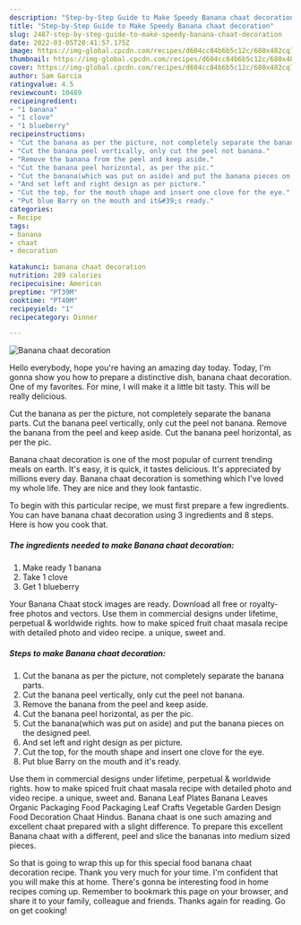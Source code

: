 ```yaml
---
description: "Step-by-Step Guide to Make Speedy Banana chaat decoration"
title: "Step-by-Step Guide to Make Speedy Banana chaat decoration"
slug: 2487-step-by-step-guide-to-make-speedy-banana-chaat-decoration
date: 2022-03-05T20:41:57.175Z
image: https://img-global.cpcdn.com/recipes/d604cc84b6b5c12c/680x482cq70/banana-chaat-decoration-recipe-main-photo.jpg
thumbnail: https://img-global.cpcdn.com/recipes/d604cc84b6b5c12c/680x482cq70/banana-chaat-decoration-recipe-main-photo.jpg
cover: https://img-global.cpcdn.com/recipes/d604cc84b6b5c12c/680x482cq70/banana-chaat-decoration-recipe-main-photo.jpg
author: Sam Garcia
ratingvalue: 4.5
reviewcount: 10489
recipeingredient:
- "1 banana"
- "1 clove"
- "1 blueberry"
recipeinstructions:
- "Cut the banana as per the picture, not completely separate the banana parts."
- "Cut the banana peel vertically, only cut the peel not banana."
- "Remove the banana from the peel and keep aside."
- "Cut the banana peel horizontal, as per the pic."
- "Cut the banana(which was put on aside) and put the banana pieces on the designed peel."
- "And set left and right design as per picture."
- "Cut the top, for the mouth shape and insert one clove for the eye."
- "Put blue Barry on the mouth and it&#39;s ready."
categories:
- Recipe
tags:
- banana
- chaat
- decoration

katakunci: banana chaat decoration 
nutrition: 289 calories
recipecuisine: American
preptime: "PT39M"
cooktime: "PT40M"
recipeyield: "1"
recipecategory: Dinner

---
```



![Banana chaat decoration](https://img-global.cpcdn.com/recipes/d604cc84b6b5c12c/680x482cq70/banana-chaat-decoration-recipe-main-photo.jpg)

Hello everybody, hope you're having an amazing day today. Today, I'm gonna show you how to prepare a distinctive dish, banana chaat decoration. One of my favorites. For mine, I will make it a little bit tasty. This will be really delicious.

Cut the banana as per the picture, not completely separate the banana parts. Cut the banana peel vertically, only cut the peel not banana. Remove the banana from the peel and keep aside. Cut the banana peel horizontal, as per the pic.

Banana chaat decoration is one of the most popular of current trending meals on earth. It's easy, it is quick, it tastes delicious. It's appreciated by millions every day. Banana chaat decoration is something which I've loved my whole life. They are nice and they look fantastic.


To begin with this particular recipe, we must first prepare a few ingredients. You can have banana chaat decoration using 3 ingredients and 8 steps. Here is how you cook that.

<!--inarticleads1-->

##### The ingredients needed to make Banana chaat decoration:

1. Make ready 1 banana
1. Take 1 clove
1. Get 1 blueberry


Your Banana Chaat stock images are ready. Download all free or royalty-free photos and vectors. Use them in commercial designs under lifetime, perpetual &amp; worldwide rights. how to make spiced fruit chaat masala recipe with detailed photo and video recipe. a unique, sweet and. 

<!--inarticleads2-->

##### Steps to make Banana chaat decoration:

1. Cut the banana as per the picture, not completely separate the banana parts.
1. Cut the banana peel vertically, only cut the peel not banana.
1. Remove the banana from the peel and keep aside.
1. Cut the banana peel horizontal, as per the pic.
1. Cut the banana(which was put on aside) and put the banana pieces on the designed peel.
1. And set left and right design as per picture.
1. Cut the top, for the mouth shape and insert one clove for the eye.
1. Put blue Barry on the mouth and it&#39;s ready.


Use them in commercial designs under lifetime, perpetual &amp; worldwide rights. how to make spiced fruit chaat masala recipe with detailed photo and video recipe. a unique, sweet and. Banana Leaf Plates Banana Leaves Organic Packaging Food Packaging Leaf Crafts Vegetable Garden Design Food Decoration Chaat Hindus. Banana chaat is one such amazing and excellent chaat prepared with a slight difference. To prepare this excellent Banana chaat with a different, peel and slice the bananas into medium sized pieces. 

So that is going to wrap this up for this special food banana chaat decoration recipe. Thank you very much for your time. I'm confident that you will make this at home. There's gonna be interesting food in home recipes coming up. Remember to bookmark this page on your browser, and share it to your family, colleague and friends. Thanks again for reading. Go on get cooking!
